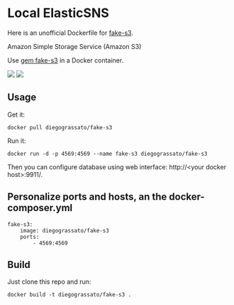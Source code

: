 # Local ElasticSNS
Here is an unofficial Dockerfile for [fake-s3][fake-s3].

Amazon Simple Storage Service (Amazon S3)

Use [gem fake-s3](https://github.com/jubos/fake-s3) in a Docker container.

[![](https://images.microbadger.com/badges/version/diegograssato/fake-s3.svg)](https://microbadger.com/images/diegograssato/fake-s3 "Get your own version badge on microbadger.com") [![](https://images.microbadger.com/badges/image/diegograssato/fake-s3.svg)](https://microbadger.com/images/diegograssato/fake-s3 "Get your own image badge on microbadger.com")

## Usage

Get it:

    docker pull diegograssato/fake-s3

Run it:

    docker run -d -p 4569:4569 --name fake-s3 diegograssato/fake-s3

Then you can configure database using web interface: http://\<your docker host\>:9911/.

## Personalize ports and hosts, an the docker-composer.yml

    fake-s3:
        image: diegograssato/fake-s3
        ports:
            - 4569:4569

## Build

Just clone this repo and run:

    docker build -t diegograssato/fake-s3 .

[fake-s3]: https://aws.amazon.com/pt/s3 "What Is Amazon S3?"
[dockerhubpage]: https://hub.docker.com/r/diegograssato/fake-s3/ " Amazon Simple Storage Service (Amazon S3) docker hub page"
